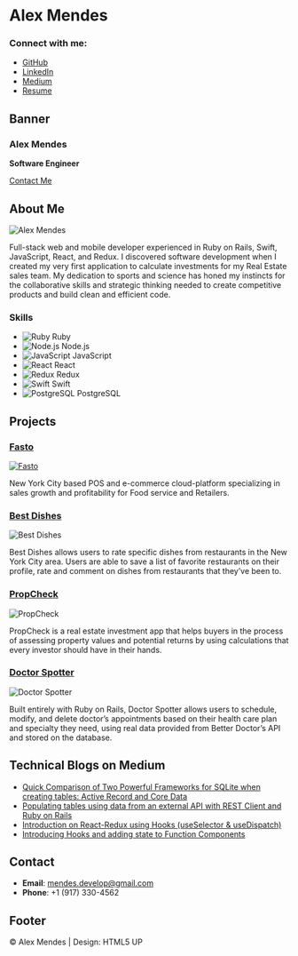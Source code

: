 # Alex Mendes

### Connect with me:

-   [GitHub](https://github.com/mendes-develop)
-   [LinkedIn](https://www.linkedin.com/in/mendesdevelop/)
-   [Medium](https://medium.com/@mendes.develop)
-   [Resume](A.%20Mendes%20Barreto%20Resume.pdf)

## Banner

### Alex Mendes

**Software Engineer**

[Contact Me](#footer)

## About Me

![Alex Mendes](https://mendes-develop.github.io/personal-website/images/alex_profile.jpg)

Full-stack web and mobile developer experienced in Ruby on Rails, Swift, JavaScript, React, and Redux. I discovered software development when I created my very first application to calculate investments for my Real Estate sales team. My dedication to sports and science has honed my instincts for the collaborative skills and strategic thinking needed to create competitive products and build clean and efficient code.

### Skills

-   ![Ruby](https://img.icons8.com/color/48/000000/ruby-programming-language.png) Ruby
-   ![Node.js](https://img.icons8.com/color/48/000000/nodejs.png) Node.js
-   ![JavaScript](https://img.icons8.com/color/48/000000/javascript.png) JavaScript
-   ![React](https://img.icons8.com/color/48/000000/react-native.png) React
-   ![Redux](https://img.icons8.com/color/48/000000/redux.png) Redux
-   ![Swift](https://img.icons8.com/color/48/000000/swift.png) Swift
-   ![PostgreSQL](https://img.icons8.com/color/48/000000/postgreesql.png) PostgreSQL

## Projects

### [Fasto](https://fastoapp.com/)

[![Fasto](https://img.youtube.com/vi/IbpSf-H5dA8/0.jpg)](https://www.youtube.com/embed/IbpSf-H5dA8?si=UUSbGMB20JDlSXUn)

New York City based POS and e-commerce cloud-platform specializing in sales growth and profitability for Food service and Retailers.

### [Best Dishes](https://www.youtube.com/watch?v=BO3BQyiNka4&t=5s)

![Best Dishes](https://mendes-develop.github.io/personal-website/images/out.gif)

Best Dishes allows users to rate specific dishes from restaurants in the New York City area. Users are able to save a list of favorite restaurants on their profile, rate and comment on dishes from restaurants that they’ve been to.

### [PropCheck](https://www.youtube.com/watch?v=NAONy63yHLU)

![PropCheck](https://mendes-develop.github.io/personal-website/images/propcheck.gif)

PropCheck is a real estate investment app that helps buyers in the process of assessing property values and potential returns by using calculations that every investor should have in their hands.

### [Doctor Spotter](https://youtu.be/pIkbx5NxdpU)

![Doctor Spotter](https://mendes-develop.github.io/personal-website/images/doctorSpotter.gif)

Built entirely with Ruby on Rails, Doctor Spotter allows users to schedule, modify, and delete doctor’s appointments based on their health care plan and specialty they need, using real data provided from Better Doctor’s API and stored on the database.

## Technical Blogs on Medium

-   [Quick Comparison of Two Powerful Frameworks for SQLite when creating tables: Active Record and Core Data](https://medium.com/@mendes.develop/quick-comparison-of-two-powerfull-frameworks-for-sqlite-when-creating-tables-active-record-and-af286d9c7906)
-   [Populating tables using data from an external API with REST Client and Ruby on Rails](https://medium.com/@mendes.develop/populating-your-tables-using-data-from-an-external-api-with-rest-client-and-ruby-on-rails-62817099ff90)
-   [Introduction on React-Redux using Hooks (useSelector & useDispatch)](https://medium.com/@mendes.develop/introduction-on-react-redux-using-hooks-useselector-usedispatch-ef843f1c2561)
-   [Introducing Hooks and adding state to Function Components](https://medium.com/@mendes.develop/introducing-hooks-and-adding-state-to-function-components-6f8e291a348b)

## Contact

-   **Email**: mendes.develop@gmail.com
-   **Phone**: +1 (917) 330-4562

## Footer

&copy; Alex Mendes | Design: HTML5 UP
